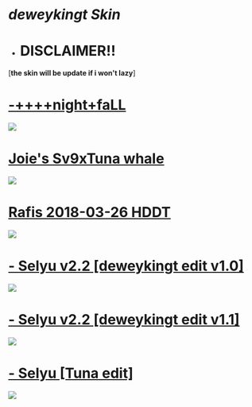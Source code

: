 # *deweykingt Skin*
- # DISCLAIMER!!
[**the skin will be update if i won't lazy**]
# [-++++night+faLL](https://puu.sh/F804p/828979201f.osk)
![](https://user-images.githubusercontent.com/120316888/208285662-6e8ec148-2132-4def-bbec-28f46d744aec.jpg)
# [Joie's Sv9xTuna whale](https://vxc.s-ul.eu/SyY9X9YH)
![](https://user-images.githubusercontent.com/120316888/208285995-c8880ee3-7293-4a29-a4df-da40e8eded3d.jpg)
# [Rafis 2018-03-26 HDDT](https://mega.nz/folder/GA9SSCAL#9znRG7IQHxuGOQ6yHp2fNQ)
![](https://user-images.githubusercontent.com/120316888/208286425-fcd5de19-fc25-4bea-9cd3-da5a217639c1.jpg)
# [- Selyu v2.2 [deweykingt edit v1.0]](https://drive.google.com/file/d/1iK7B0ET6xRJKEe6aMM9EuhDn_ehKW82v/view?usp=share_link)
![](https://user-images.githubusercontent.com/120316888/236655292-cdaad89f-6e96-4919-9a5b-2cf6452cfc42.jpg)
# [- Selyu v2.2 [deweykingt edit v1.1]](https://drive.google.com/file/d/1hX_Ko84C3knW91C4-3x-RsnrYmx3mrL3/view?usp=share_link)
![](https://user-images.githubusercontent.com/120316888/236655361-17de474a-662e-4088-ad18-b338022a84ce.jpg)
# [- Selyu [Tuna edit]](https://drive.google.com/file/d/104yRfUggLogXnHNXINqYg22U2zER0KFW/view?usp=sharing)
![](https://github.com/deweykingt/deweykingt/assets/120316888/906434fc-f45f-4fa6-8279-763d36cf854e)
